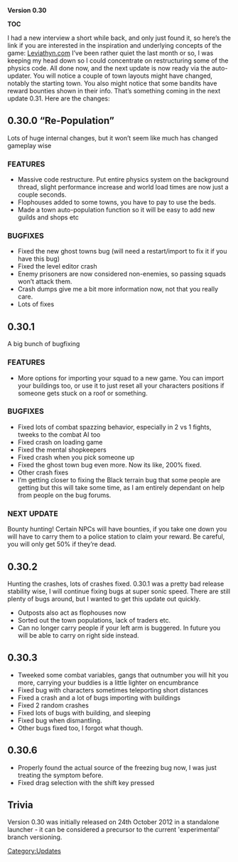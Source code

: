 **Version 0.30**

__TOC__

I had a new interview a short while back, and only just found it, so
here’s the link if you are interested in the inspiration and underlying
concepts of the game:
[Leviathyn.com](http://leviathyn.com/games-2/previews/2012/09/15/an-interview-with-greenlit-kenshis-creator-chris-hunt/)
I’ve been rather quiet the last month or so, I was keeping my head down
so I could concentrate on restructuring some of the physics code. All
done now, and the next update is now ready via the auto-updater. You
will notice a couple of town layouts might have changed, notably the
starting town. You also might notice that some bandits have reward
bounties shown in their info. That’s something coming in the next update
0.31. Here are the changes:

## 0.30.0 “Re-Population”

Lots of huge internal changes, but it won’t seem like much has changed
gameplay wise

### FEATURES

- Massive code restructure. Put entire physics system on the background
  thread, slight performance increase and world load times are now just
  a couple seconds.
- Flophouses added to some towns, you have to pay to use the beds.
- Made a town auto-population function so it will be easy to add new
  guilds and shops etc

### BUGFIXES

- Fixed the new ghost towns bug (will need a restart/import to fix it if
  you have this bug)
- Fixed the level editor crash
- Enemy prisoners are now considered non-enemies, so passing squads
  won’t attack them.
- Crash dumps give me a bit more information now, not that you really
  care.
- Lots of fixes

## 0.30.1

A big bunch of bugfixing

### FEATURES

- More options for importing your squad to a new game. You can import
  your buildings too, or use it to just reset all your characters
  positions if someone gets stuck on a roof or something.

### BUGFIXES

- Fixed lots of combat spazzing behavior, especially in 2 vs 1 fights,
  tweeks to the combat AI too
- Fixed crash on loading game
- Fixed the mental shopkeepers
- Fixed crash when you pick someone up
- Fixed the ghost town bug even more. Now its like, 200% fixed.
- Other crash fixes
- I’m getting closer to fixing the Black terrain bug that some people
  are getting but this will take some time, as I am entirely dependant
  on help from people on the bug forums.

### NEXT UPDATE

Bounty hunting! Certain NPCs will have bounties, if you take one down
you will have to carry them to a police station to claim your reward. Be
careful, you will only get 50% if they’re dead.

## 0.30.2

Hunting the crashes, lots of crashes fixed. 0.30.1 was a pretty bad
release stability wise, I will continue fixing bugs at super sonic
speed. There are still plenty of bugs around, but I wanted to get this
update out quickly.

- Outposts also act as flophouses now
- Sorted out the town populations, lack of traders etc.
- Can no longer carry people if your left arm is buggered. In future you
  will be able to carry on right side instead.

## 0.30.3

- Tweeked some combat variables, gangs that outnumber you will hit you
  more, carrying your buddies is a little lighter on encumbrance
- Fixed bug with characters sometimes teleporting short distances
- Fixed a crash and a lot of bugs importing with buildings
- Fixed 2 random crashes
- Fixed lots of bugs with building, and sleeping
- Fixed bug when dismantling.
- Other bugs fixed too, I forgot what though.

## 0.30.6

- Properly found the actual source of the freezing bug now, I was just
  treating the symptom before.
- Fixed drag selection with the shift key pressed

## Trivia

Version 0.30 was initially released on 24th October 2012 in a standalone
launcher - it can be considered a precursor to the current
'experimental' branch versioning.

[Category:Updates](Category:Updates "wikilink")